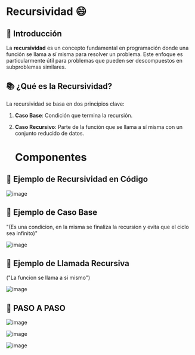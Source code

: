 # Recursividad :smile:

## 🌟 Introducción

La **recursividad** es un concepto fundamental en programación donde una función se llama a sí misma para resolver un problema. Este enfoque es particularmente útil para problemas que pueden ser descompuestos en subproblemas similares.

## 📚 ¿Qué es la Recursividad?

La recursividad se basa en dos principios clave:

1. **Caso Base**: Condición que termina la recursión.
2. **Caso Recursivo**: Parte de la función que se llama a sí misma con un conjunto reducido de datos.

   # Componentes

## 🧩 Ejemplo de Recursividad en Código

![image](https://github.com/user-attachments/assets/25ecfa87-3416-44d3-a536-a0c9211df0ad)

## 🧩 Ejemplo de Caso Base
"(Es una condicion, en la misma se finaliza la recursion y evita que el ciclo sea infinito)"

![image](https://github.com/user-attachments/assets/910d142a-4715-453d-b364-b1250dff4e03)

## 🧩 Ejemplo de Llamada Recursiva
("La funcion se llama a si mismo")

![image](https://github.com/user-attachments/assets/136c12e5-911c-4ca7-85bc-979d469ef4d0)


## 🧩 PASO A PASO

![image](https://github.com/user-attachments/assets/8bb0e476-290a-43e6-ac06-36f7b138cdce)

![image](https://github.com/user-attachments/assets/d6872195-12c3-4b5f-9026-45a17442b7f6)

  ![image](https://github.com/user-attachments/assets/934c9c33-0bf2-4a2c-882b-dd9e1c21a1fc)


